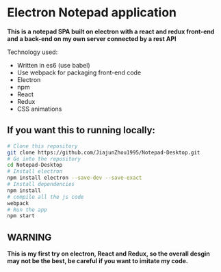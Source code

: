 
# Electron Notepad application

**This is a notepad SPA built on electron with a react and redux front-end and a back-end on my own server connected by a rest API**

Technology used:
- Written in es6 (use babel)
- Use webpack for packaging front-end code
- Electron
- npm
- React
- Redux
- CSS animations

## If you want this to running locally:

```bash
# Clone this repository
git clone https://github.com/JiajunZhou1995/Notepad-Desktop.git
# Go into the repository
cd Notepad-Desktop
# Install electron
npm install electron --save-dev --save-exact
# Install dependencies
npm install
# compile all the js code
webpack
# Run the app
npm start
```

## WARNING
**This is my first try on electron, React and Redux, so the overall desgin may not be the best, be careful if you want to imitate my code.**
